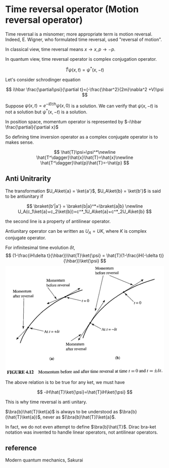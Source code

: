 # Time reversal operator (Motion reversal operator)

Time reversal is a misnomer; more appropriate term is motion reversal. Indeed, E. Wigner, who formulated time reversal, used "reversal of motion".

In classical view, time reversal means $x\rightarrow x,p\rightarrow -p.$

In quantum view, time reversal operator is complex conjugation operator. 

$$
\hat{T}\psi(x,t)=\psi^*(x,-t)
$$

Let's consider schrodinger equation

$$
i\hbar \frac{\partial\psi}{\partial t}=(-\frac{\hbar^2}{2m}\nabla^2 +V)\psi
$$



Suppose $\psi(x,t)=e^{-iEt/\hbar}\psi(x,0)$ is a solution. We can verify that $\psi(x,-t)$ is not a solution but $\psi^*(x,-t)$ is a solution.

In position space, momentum operator is represented by $-i\hbar \frac{\partial}{\partial x}$

So defining time inversion operator as a complex conjugate operator is to makes sense.

$$
\hat{T}\psi=\psi^*\newline
 \hat{T^\dagger}\hat{x}\hat{T}=\hat{x}\newline
 \hat{T^\dagger}\hat{p}\hat{T}=-\hat{p}
 $$

## Anti Unitrarity

The transformation $U_A\ket{a} = \ket{a'}$, $U_A\ket{b} = \ket{b'}$ is said to be antiunitary if 

$$
\braket{b'|a'} = \braket{b|a}^*=\braket{a|b} \newline
U_A(c_1\ket{a}+c_2\ket{b})=c^*_1U_A\ket{a}+c^*_2U_A\ket{b}
$$

the second line is a property of antilinear operator.

Antiunitary operator can be written as $U_A = UK$, where $K$ is complex conjugate operator.

For infinitesimal time evolution $\delta t$, 
$$
(1-\frac{iH\delta t}{\hbar})\hat{T}\ket{\psi} = \hat{T}(1-\frac{iH(-\delta t)}{\hbar})\ket{\psi}
$$
![time_reversal.png](./fig/time_reversal.png)

The above relation is to be true for any ket, we must have

$$
-iH\hat{T}\ket{\psi}=\hat{T}iH\ket{\psi}
$$

This is why time reversal is anti unitary.

$\bra{b}\hat{T}\ket{a}$ is always to be understood as $\bra{b}(\hat{T}\ket{a})$, never as $(\bra{b}\hat{T})\ket{a}$.

In fact, we do not even attempt to define $\bra{b}\hat{T}$. Dirac bra-ket notation was invented to handle linear operators, not antilinear operators. 

## reference

Modern quantum mechanics, Sakurai